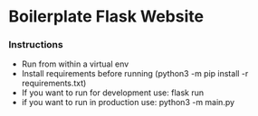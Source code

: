 # Boilerplate Flask Website

### Instructions
- Run from within a virtual env
- Install requirements before running (python3 -m pip install -r requirements.txt)
- If you want to run for development use: flask run
- if you want to run in production use: python3 -m main.py